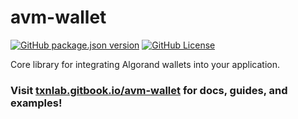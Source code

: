 # avm-wallet

[![GitHub package.json version](https://img.shields.io/github/package-json/v/scholtz/avm-wallet?filename=packages%2Favm-wallet%2Fpackage.json&label=version)](https://www.npmjs.com/package/avm-wallet?activeTab=versions)
[![GitHub License](https://img.shields.io/github/license/scholtz/avm-wallet)](https://github.com/scholtz/avm-wallet/blob/main/LICENSE.md)

Core library for integrating Algorand wallets into your application.

### Visit [txnlab.gitbook.io/avm-wallet](https://txnlab.gitbook.io/avm-wallet) for docs, guides, and examples!
